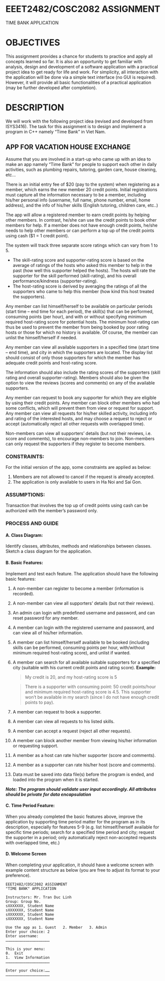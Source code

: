 # EEET2482/COSC2082 ASSIGNMENT
TIME BANK APPLICATION

# OBJECTIVES
This assignment provides a chance for students to practice and apply all concepts learned so far. It is also an opportunity to get familiar with analysis, design and development of a software application with a practical project idea to get ready for life and work. For simplicity, all interaction with the application will be done via a simple text interface (no GUI is required). However, it will provide all basic functionalities of a practical application (may be further developed after completion).

# DESCRIPTION
We will work with the following project idea (revised and developed from ISYS3416).
The task for this assignment is to design and implement a program in C++ namely “Time Bank” in Viet Nam.


## APP FOR VACATION HOUSE EXCHANGE
Assume that you are involved in a start-up who came up with an idea to make an app namely “Time Bank” for people to support each other in daily activities, such as plumbing repairs, tutoring, garden care, house cleaning, etc...

There is an initial entry fee of $20 (pay to the system) when registering as a member, which earns the new member 20 credit points. Initial registrations must capture all the information necessary to be a 
member, including his/her personal info (username, full name, phone number, email, home address), and the info of his/her skills (English tutoring, children care, etc..)

The app will allow a registered member to earn credit points by helping other members. In contrast, he/she can use the credit points to book other members for help. If a member does not have enough credit points, he/she needs to help other members or can perform a top up of the credit points using cash ($1 = 1 credit point).

The system will track three separate score ratings which can vary from 1 to 5.
- The skill-rating score and supporter-rating score is based on the average of ratings of the hosts who asked this member to help in the past (how well this supporter helped the hosts). The hosts will rate the supporter for the skill performed (skill-rating), and his overall performance/kindness (supporter-rating).
- The host-rating score is derived by averaging the ratings of all the supporters who came to help this member (how kind this host treated the supporters).

Any member can list himself/herself to be available on particular periods (start time – end time for each period), the skill(s) that can be performed, consuming points (per hour), and with or without specifying minimum required host-rating score for potential hosts. The minimum host-rating can thus be used to prevent the member from being booked by poor rating hosts or those for which no history is available. Of course, the member can unlist the himself/herself if needed.

Any member can view all available supporters in a specified time (start time – end time), and city in which the supporters are located. The display list should consist of only those supporters for which the member has adequate credit points and host-rating score.

The information should also include the rating scores of the supporters (skill rating and overall supporter-rating). Members should also be given the option to view the reviews (scores and comments) on any of 
the available supporters.

Any member can request to book any supporter for which they are eligible by using their credit points.
Any member can block other members who had some conflicts, which will prevent them from view or request for support.
Any member can view all requests for his/her skilled activity, including info and rating of the interested hosts, and may choose a request to reject or accept (automatically reject all other requests with overlapped time).


Non-members can view all supporters’ details (but not their reviews, i.e. score and comments), to encourage non-members to join. Non-members can only request the supporters if they register to become members.


### CONSTRAINTS:
For the initial version of the app, some constraints are applied as below:
1.	Members are not allowed to cancel if the request is already accepted.
2.	The application is only available to users in Ha Noi and Sai Gon.

### ASSUMPTIONS:
Transaction that involves the top up of credit points using cash can be authorized with the member’s password only.

### PROCESS AND GUIDE

#### A. Class Diagram:
Identify classes, attributes, methods and relationships between classes. Sketch a class diagram for the application.

#### B. Basic Features:
Implement and test each feature. The application should have the following basic features:

1.	A non-member can register to become a member (information is recorded).
2.	A non-member can view all supporters’ details (but not their reviews).
3.	An admin can login with predefined username and password, and can reset password for any member.
4.	A member can login with the registered username and password, and can view all of his/her information.
5.	A member can list himself/herself available to be booked (including skills can be performed, consuming points per hour, with/without minimum required host-rating score), and unlist if wanted.
6.	A member can search for all available suitable supporters for a specified city (suitable with his current credit points and rating score). **Example:**
      > My credit is 20, and my host-rating score is 5
      
      > There is a supporter with consuming point: 50 credit points/hour and minimum required host-rating score is 4.5.
      This supporter won’t be available in my search (since I do not have enough credit points to pay).
7. A member can request to book a supporter.
8. A member can view all requests to his listed skills.
9. A member can accept a request (reject all other requests).
10. A member can block another member from viewing his/her information or requesting support.
11. A member as a host can rate his/her supporter (score and comments).
12. A member as a supporter can rate his/her host (score and comments).
13. Data must be saved into data file(s) before the program is ended, and loaded into the program when it is started.

***Note: The program should validate user input accordingly. All attributes should be private for data encapsulation***

#### C. Time Period Feature:
When you already completed the basic features above, improve the application by supporting time period matter for the program as in its description, especially for features 5-9 (e.g. list himself/herself available for specific time periods; search for a specified time period and city; request the supporter in a period; only automatically reject non-accepted requests with overlapped time, etc.)

#### D. Welcome Screen
When completing your application, it should have a welcome screen with example content structure as below (you are free to adjust its format to your preference).

```
EEET2482/COSC2082 ASSIGNMENT 
"TIME BANK" APPLICATION

Instructors: Mr. Tran Duc Linh
Group: Group No.
sXXXXXXX, Student Name
sXXXXXXX, Student Name
sXXXXXXX, Student Name
sXXXXXXX, Student Name

Use the app as 1. Guest   2. Member   3. Admin
Enter your choice: 2
Enter username:
……………………………………………………

This is your menu: 
0.	Exit
1.	View Information
……………………………………………………

Enter your choice:…… 
……………………………………………………
```